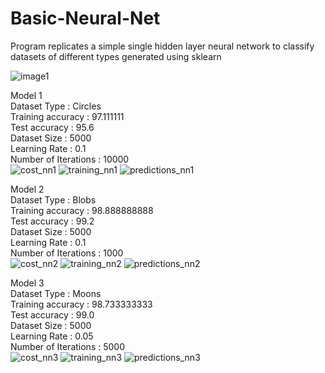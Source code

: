 # Basic-Neural-Net

Program replicates a simple single hidden layer neural network to classify datasets of different types generated using sklearn

![image1](https://user-images.githubusercontent.com/13309365/40879268-008c94fa-66bb-11e8-8bf8-7ed90e9348e8.png)

Model 1  
Dataset Type : Circles  
Training accuracy : 97.111111  
Test accuracy : 95.6   
Dataset Size : 5000   
Learning Rate : 0.1  
Number of Iterations : 10000  
![cost_nn1](https://user-images.githubusercontent.com/13309365/40879250-e90d512a-66ba-11e8-80e6-94ba2e966fa5.png)
![training_nn1](https://user-images.githubusercontent.com/13309365/40879254-ee862802-66ba-11e8-8d92-f8996d1ac310.png)
![predictions_nn1](https://user-images.githubusercontent.com/13309365/40879247-e59b9aec-66ba-11e8-82c8-ab9d6dc8598f.png)

Model 2  
Dataset Type : Blobs  
Training accuracy : 98.888888888  
Test accuracy : 99.2  
Dataset Size : 5000  
Learning Rate : 0.1  
Number of Iterations : 1000  
![cost_nn2](https://user-images.githubusercontent.com/13309365/40879261-f640e654-66ba-11e8-9572-6c35e4e1b633.png)
![training_nn2](https://user-images.githubusercontent.com/13309365/40879256-f1674830-66ba-11e8-8592-0f02b6594939.png)
![predictions_nn2](https://user-images.githubusercontent.com/13309365/40879259-f4684ca0-66ba-11e8-9e3e-0182f398f0e5.png)

Model 3  
Dataset Type : Moons  
Training accuracy : 98.733333333  
Test accuracy : 99.0  
Dataset Size : 5000  
Learning Rate : 0.05  
Number of Iterations : 5000  
![cost_nn3](https://user-images.githubusercontent.com/13309365/40879267-fefdf0d4-66ba-11e8-9295-d0c4c1af4a50.png)
![training_nn3](https://user-images.githubusercontent.com/13309365/40879264-f9f96d5c-66ba-11e8-8308-370382a12196.png)
![predictions_nn3](https://user-images.githubusercontent.com/13309365/40879266-fc226b92-66ba-11e8-8754-d841543eca8e.png)

